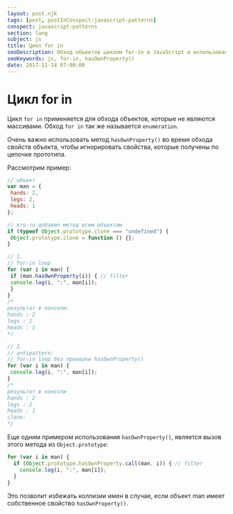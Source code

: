 ```yaml
---
layout: post.njk
tags: [post, postInConspect:javascript-patterns]
conspect: javascript-patterns
section: lang
subject: js
title: Цикл for in
seoDescription: Обход объектов циклом for-in в JavaScript и использование метода hasOwnProperty() для безопасного обхода.
seoKeywords: js, for-in, hasOwnProperty()
date: 2017-11-14 07:00:00
---
```

# Цикл for in

Цикл `for in` применяется для обхода объектов, которые не являются массивами. Обход `for in` так же называется `enumeration`.

Очень важно использовать метод `hasOwnProperty()` во время обхода свойств объекта, чтобы игнорировать свойства, которые получены по цепочке прототипа.

Рассмотрим пример:

```js
// объект
var man = {
 hands: 2,
 legs: 2,
 heads: 1
};

// кто-то добавил метод всем объектам
if (typeof Object.prototype.clone === "undefined") {
 Object.prototype.clone = function () {};
}

// 1.
// for-in loop
for (var i in man) {
 if (man.hasOwnProperty(i)) { // filter
 console.log(i, ":", man[i]);
 }
}
/*
результат в консоли:
hands : 2
legs : 2
heads : 1
*/

// 2.
// antipattern:
// for-in loop без проверки hasOwnProperty()
for (var i in man) {
 console.log(i, ":", man[i]);
}
/*
результат в консоли
hands : 2
legs : 2
heads : 1
clone:
*/
```

Еще одним примером использования `hasOwnProperty()`, является вызов этого метода из `Object.prototype`:

```js
for (var i in man) {
  if (Object.prototype.hasOwnProperty.call(man, i)) { // filter
    console.log(i, ":", man[i]);
  }
}
```

Это позволит избежать коллизии имен в случае, если объект man имеет собственное свойство `hasOwnProperty()`.